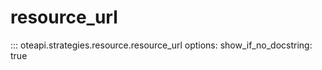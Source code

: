 # resource_url

::: oteapi.strategies.resource.resource_url
    options:
      show_if_no_docstring: true
